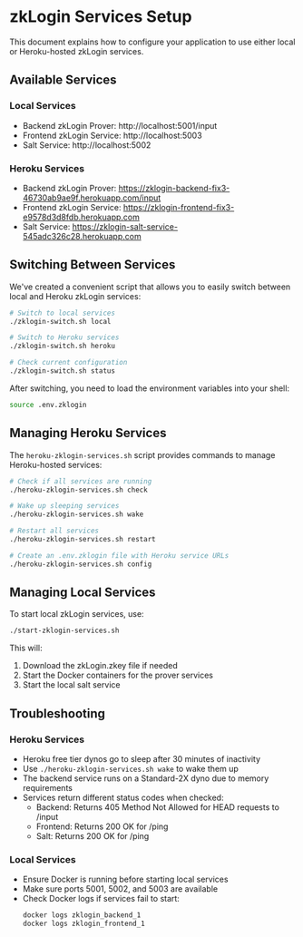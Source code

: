 # zkLogin Services Setup

This document explains how to configure your application to use either local or Heroku-hosted zkLogin services.

## Available Services

### Local Services
- Backend zkLogin Prover: http://localhost:5001/input
- Frontend zkLogin Service: http://localhost:5003
- Salt Service: http://localhost:5002

### Heroku Services
- Backend zkLogin Prover: https://zklogin-backend-fix3-46730ab9ae9f.herokuapp.com/input
- Frontend zkLogin Service: https://zklogin-frontend-fix3-e9578d3d8fdb.herokuapp.com
- Salt Service: https://zklogin-salt-service-545adc326c28.herokuapp.com

## Switching Between Services

We've created a convenient script that allows you to easily switch between local and Heroku zkLogin services:

```bash
# Switch to local services
./zklogin-switch.sh local

# Switch to Heroku services
./zklogin-switch.sh heroku

# Check current configuration
./zklogin-switch.sh status
```

After switching, you need to load the environment variables into your shell:

```bash
source .env.zklogin
```

## Managing Heroku Services

The `heroku-zklogin-services.sh` script provides commands to manage Heroku-hosted services:

```bash
# Check if all services are running
./heroku-zklogin-services.sh check

# Wake up sleeping services
./heroku-zklogin-services.sh wake

# Restart all services
./heroku-zklogin-services.sh restart

# Create an .env.zklogin file with Heroku service URLs
./heroku-zklogin-services.sh config
```

## Managing Local Services

To start local zkLogin services, use:

```bash
./start-zklogin-services.sh
```

This will:
1. Download the zkLogin.zkey file if needed
2. Start the Docker containers for the prover services
3. Start the local salt service

## Troubleshooting

### Heroku Services
- Heroku free tier dynos go to sleep after 30 minutes of inactivity
- Use `./heroku-zklogin-services.sh wake` to wake them up
- The backend service runs on a Standard-2X dyno due to memory requirements
- Services return different status codes when checked:
  - Backend: Returns 405 Method Not Allowed for HEAD requests to /input
  - Frontend: Returns 200 OK for /ping
  - Salt: Returns 200 OK for /ping

### Local Services
- Ensure Docker is running before starting local services
- Make sure ports 5001, 5002, and 5003 are available
- Check Docker logs if services fail to start:
  ```bash
  docker logs zklogin_backend_1
  docker logs zklogin_frontend_1
  ``` 